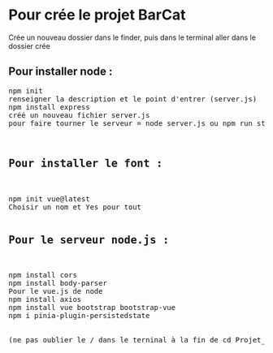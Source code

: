 
<h1>Pour crée le projet BarCat</h1>

Crée un nouveau dossier dans le finder, puis dans le terminal aller dans le dossier crée

<h2>Pour installer node :</h2>

<pre>npm init
renseigner la description et le point d'entrer (server.js) 
npm install express
créé un nouveau fichier server.js 
pour faire tourner le serveur = node server.js ou npm run start <pre>

<h2>Pour installer le font : </h2>

npm init vue@latest
Choisir un nom et Yes pour tout

<h2>Pour le serveur node.js : </h2>

npm install cors
npm install body-parser
Pour le vue.js de node
npm install axios
npm install vue bootstrap bootstrap-vue
npm i pinia-plugin-persistedstate


(ne pas oublier le / dans le terninal à la fin de cd Projet_Objectif_Qualification car c'est un dossier)

